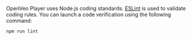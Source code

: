 OpenVeo Player uses Node.js coding standards. [ESLint](http://eslint.org/) is used to validate coding rules. You can launch a code verification using the following command:

    npm run lint
